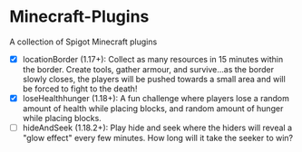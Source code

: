# Minecraft-Plugins
A collection of Spigot Minecraft plugins

- [X] locationBorder (1.17+): Collect as many resources in 15 minutes within the border. Create tools, gather armour, and survive...as the border slowly closes, the players will be pushed towards a small area and will be forced to fight to the death!
- [X] loseHealthhunger (1.18+): A fun challenge where players lose a random amount of health while placing blocks, and random amount of hunger while placing blocks.
- [ ] hideAndSeek (1.18.2+): Play hide and seek where the hiders will reveal a "glow effect" every few minutes. How long will it take the seeker to win?
